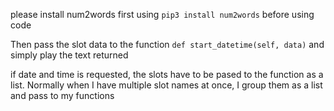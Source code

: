 please install num2words first using `pip3 install num2words` before using code

Then pass the slot data to the function `def start_datetime(self, data)` and simply play the text returned 

if date and time is requested, the slots have to be pased to the function as a list. Normally when I have multiple slot names at once, I group them as a list and pass to my functions
